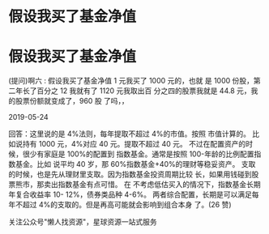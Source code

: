 # 假设我买了基金净值

# 假设我买了基金净值

(提问)啊六 : 假设我买了基金净值 1 元我买了 1000 元的，也就 是 1000 份股，第二年长了百分之 12 我就有了 1120 元我取出百 分之四的股票我就是 44.8 元，我的股票份额就变成了，960 股 了吗，，

2019-05-24

回答：这里说的是 4%法则，每年提取不超过 4%的市值。按照 市值计算的。 比如说持有 1000 元，4%对应 40 元。提取不超过 40 元。 不过在配置资产的时候，很少有家庭是 100%的配置到 指数基金。通常是按照 100-年龄的比例配置指数基金。比如 说平均 40 岁，那 60%指数基金+40%的理财等稳妥资产。 支取 的时候，也是先从理财里支取。因为指数基金投资周期比较 长，如果用钱碰到股票熊市，那卖出指数基金有点可惜。 在 不考虑低估买入的情况下，指数基金长期年复合收益率 10- 12%，债券类品种 4-6%。 两者综合配置，长期是可以满足每 年不超过 4%的支取的。但是再高可能就会影响到组合本身 了。(26 赞)

关注公众号"懒人找资源"，星球资源一站式服务